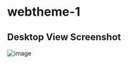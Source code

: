 # webtheme-1

## Desktop View Screenshot
![image](https://user-images.githubusercontent.com/48474744/114231815-8deb0300-9998-11eb-8102-e68f9c246c03.png)
